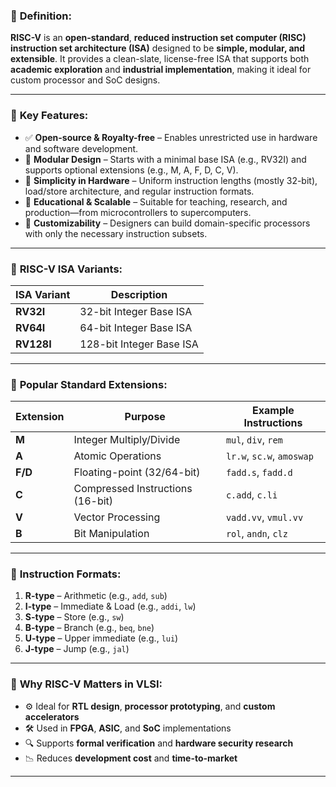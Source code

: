

### 🔹 **Definition:**

**RISC-V** is an **open-standard**, **reduced instruction set computer (RISC)** **instruction set architecture (ISA)** designed to be **simple, modular, and extensible**. It provides a clean-slate, license-free ISA that supports both **academic exploration** and **industrial implementation**, making it ideal for custom processor and SoC designs.

---

### 🔹 **Key Features:**

* ✅ **Open-source & Royalty-free** – Enables unrestricted use in hardware and software development.
* 🧱 **Modular Design** – Starts with a minimal base ISA (e.g., RV32I) and supports optional extensions (e.g., M, A, F, D, C, V).
* 🔄 **Simplicity in Hardware** – Uniform instruction lengths (mostly 32-bit), load/store architecture, and regular instruction formats.
* 🧠 **Educational & Scalable** – Suitable for teaching, research, and production—from microcontrollers to supercomputers.
* 🧩 **Customizability** – Designers can build domain-specific processors with only the necessary instruction subsets.

---

### 🔹 **RISC-V ISA Variants:**

| ISA Variant | Description              |
| ----------- | ------------------------ |
| **RV32I**   | 32-bit Integer Base ISA  |
| **RV64I**   | 64-bit Integer Base ISA  |
| **RV128I**  | 128-bit Integer Base ISA |

---

### 🔹 **Popular Standard Extensions:**

| Extension | Purpose                          | Example Instructions      |
| --------- | -------------------------------- | ------------------------- |
| **M**     | Integer Multiply/Divide          | `mul`, `div`, `rem`       |
| **A**     | Atomic Operations                | `lr.w`, `sc.w`, `amoswap` |
| **F/D**   | Floating-point (32/64-bit)       | `fadd.s`, `fadd.d`        |
| **C**     | Compressed Instructions (16-bit) | `c.add`, `c.li`           |
| **V**     | Vector Processing                | `vadd.vv`, `vmul.vv`      |
| **B**     | Bit Manipulation                 | `rol`, `andn`, `clz`      |

---

### 🔹 **Instruction Formats:**

1. **R-type** – Arithmetic (e.g., `add`, `sub`)
2. **I-type** – Immediate & Load (e.g., `addi`, `lw`)
3. **S-type** – Store (e.g., `sw`)
4. **B-type** – Branch (e.g., `beq`, `bne`)
5. **U-type** – Upper immediate (e.g., `lui`)
6. **J-type** – Jump (e.g., `jal`)

---

### 🔹 **Why RISC-V Matters in VLSI:**

* ⚙️ Ideal for **RTL design**, **processor prototyping**, and **custom accelerators**
* 🛠️ Used in **FPGA**, **ASIC**, and **SoC** implementations
* 🔍 Supports **formal verification** and **hardware security research**
* 📉 Reduces **development cost** and **time-to-market**

---

